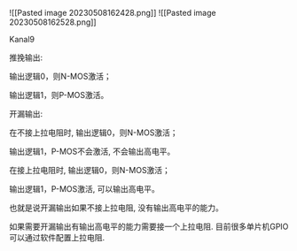 ![[Pasted image 20230508162428.png]]
![[Pasted image 20230508162528.png]]

Kanal9


推挽输出: 

输出逻辑0，则N-MOS激活；

输出逻辑1，则P-MOS激活。

  

开漏输出:

在不接上拉电阻时, 输出逻辑0，则N-MOS激活；

输出逻辑1，P-MOS不会激活, 不会输出高电平。

在接上拉电阻时, 输出逻辑0，则N-MOS激活；

输出逻辑1，P-MOS激活, 可以输出高电平。

  
也就是说开漏输出如果不接上拉电阻, 没有输出高电平的能力。

如果需要开漏输出有输出高电平的能力需要接一个上拉电阻. 目前很多单片机GPIO可以通过软件配置上拉电阻.